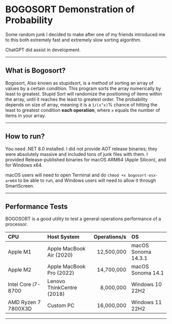 # BOGOSORT Demonstration of Probability
Some random junk I decided to make after one of my friends introduced me to this both extremely fast and extremely slow sorting algorithm. 

ChatGPT did assist in development.

---

## What is Bogosort?
Bogosort, Also known as stupidsort, is a method of sorting an array of values by a certain condition. This program sorts the array numerically by least to greatest. Stupid Sort will randomize the positioning of items within the array, until it reaches the least to greatest order. The probability depends on size of array, meaning it is a ``1/(x^x)``% chance of hitting the least to greatest condition **each operation**, where ``x`` equals the number of items in your array.

---

## How to run?
You need .NET 8.0 installed. I did not provide AOT release binaries; they were absolutely massive and included tons of junk files with them. I provided Release-published binaries for macOS ARM64 (Apple Silicon), and for Windows x64.

macOS users will need to open Terminal and do ``chmod +x bogosort-osx-arm64`` to be able to run, and Windows users will need to allow it through SmartScreen.

---

## Performance Tests
BOGOSORT is a good utility to test a general operations performance of a processor.

| CPU         | Host System  | Operations/s  | OS |
| :---        | :---         |          ---: | :--- |
| Apple M1    | Apple MacBook Air (2020) |12,500,000| macOS Sonoma 14.3.1 |
| Apple M2    | Apple MacBook Pro (2022) |14,700,000| macOS Sonoma 14.1 |
| Intel Core i7-8700| Lenovo ThinkCentre (2018) |8,000,000| Windows 10 22H2 |
| AMD Ryzen 7 7800X3D | Custom PC | 16,000,000 | Windows 11 22H2 |

---

